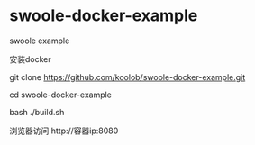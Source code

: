# swoole-docker-example
swoole example

安装docker

git clone https://github.com/koolob/swoole-docker-example.git

cd swoole-docker-example

bash ./build.sh

浏览器访问 http://容器ip:8080
